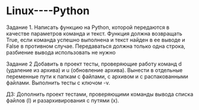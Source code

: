 # Linux----Python

Задание 1. Написать функцию на Python, которой
передаются в качестве параметров команда и текст.
Функция должна возвращать True, если команда
успешно выполнена и текст найден в ее выводе
и False в противном случае. Передаваться
должна только одна строка, разбиение вывода
использовать не нужно

Задание 2
Добавить в проект тесты, проверяющие работу команд
d (удаление из архива) и u (обновление архива). Вынести
в отдельные переменные пути к папкам с файлами, с архивом
и с распакованными файлами. Выполнить тесты с ключом -v.

ДЗ: Дополнить проект тестами,
проверяющими команды вывода списка
файлов (l) и разархивирования с путями (x).

